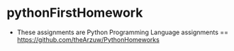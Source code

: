 # pythonFirstHomework

- These assignments are Python Programming Language assignments == https://github.com/theArzuw/PythonHomeworks
